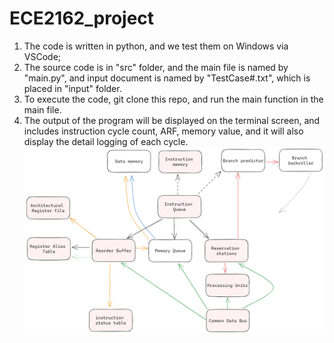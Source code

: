# ECE2162_project
1. The code is written in python, and we test them on Windows via VSCode;
2. The source code is in "src" folder, and the main file is named by "main.py", and input document is named by "TestCase#.txt", which is placed in "input" folder.
3. To execute the code, git clone this repo, and run the main function in the main file.
4. The output of the program will be displayed on the terminal screen, and includes instruction cycle count, ARF, memory value, and it will also display the detail logging of each cycle.
![](https://github.com/XingzhenCHEN/ECE2162_CopmterArc/blob/main/pics/overall_structure.png)
